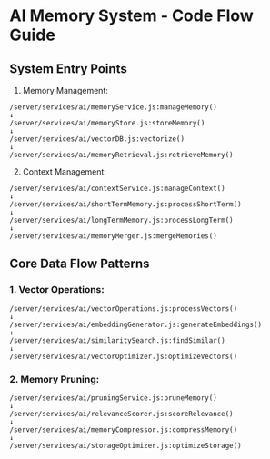 # AI Memory System - Code Flow Guide

## System Entry Points

1. Memory Management:
```
/server/services/ai/memoryService.js:manageMemory()
↓
/server/services/ai/memoryStore.js:storeMemory()
↓
/server/services/ai/vectorDB.js:vectorize()
↓
/server/services/ai/memoryRetrieval.js:retrieveMemory()
```

2. Context Management:
```
/server/services/ai/contextService.js:manageContext()
↓
/server/services/ai/shortTermMemory.js:processShortTerm()
↓
/server/services/ai/longTermMemory.js:processLongTerm()
↓
/server/services/ai/memoryMerger.js:mergeMemories()
```

## Core Data Flow Patterns

### 1. Vector Operations:
```
/server/services/ai/vectorOperations.js:processVectors()
↓
/server/services/ai/embeddingGenerator.js:generateEmbeddings()
↓
/server/services/ai/similaritySearch.js:findSimilar()
↓
/server/services/ai/vectorOptimizer.js:optimizeVectors()
```

### 2. Memory Pruning:
```
/server/services/ai/pruningService.js:pruneMemory()
↓
/server/services/ai/relevanceScorer.js:scoreRelevance()
↓
/server/services/ai/memoryCompressor.js:compressMemory()
↓
/server/services/ai/storageOptimizer.js:optimizeStorage()
```